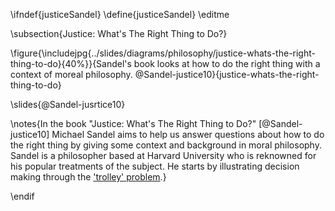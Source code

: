 \ifndef{justiceSandel}
\define{justiceSandel}
\editme

\subsection{Justice: What's The Right Thing to Do?}

\figure{\includejpg{../slides/diagrams/philosophy/justice-whats-the-right-thing-to-do}{40%}}{Sandel's book looks at how to do the right thing with a context of moreal philosophy. @Sandel-justice10}{justice-whats-the-right-thing-to-do}

\slides{@Sandel-jusrtice10}

\notes{In the book "Justice: What's The Right Thing to Do?" [@Sandel-justice10] Michael Sandel aims to help us answer questions about how to do the right thing by giving some context and background in moral philosophy. Sandel is a philosopher based at Harvard University who is reknowned for his popular treatments of the subject. He starts by illustrating decision making through the ['trolley' problem](https://en.wikipedia.org/wiki/Trolley_problem).}

\endif
